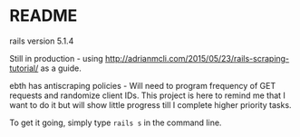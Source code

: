 # README
rails version 5.1.4

Still in production - using http://adrianmcli.com/2015/05/23/rails-scraping-tutorial/ as a guide.

ebth has antiscraping policies - Will need to program frequency of GET requests and randomize client IDs.  This project is here to remind me that I want to do it but will show little progress till I complete higher priority tasks.

To get it going, simply type `rails s` in the command line.
